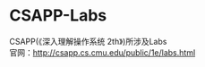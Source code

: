 CSAPP-Labs
==========
CSAPP(《深入理解操作系统 2th》)所涉及Labs  
官网：http://csapp.cs.cmu.edu/public/1e/labs.html
